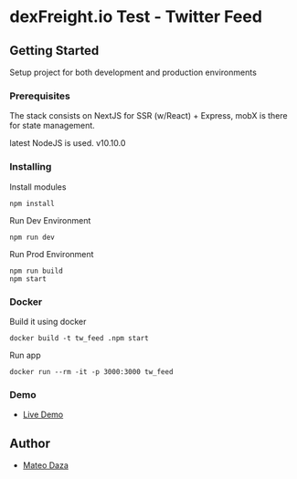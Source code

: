 # dexFreight.io Test - Twitter Feed

## Getting Started

Setup project for both development and production environments

### Prerequisites

The stack consists on NextJS for SSR (w/React) + Express, mobX is there for state management.

latest NodeJS is used. v10.10.0


### Installing

Install modules

```
npm install 
```

Run Dev Environment
```
npm run dev
```

Run Prod Environment
```
npm run build
npm start
```

### Docker

Build it using docker
```
docker build -t tw_feed .npm start
```
Run app
```
docker run --rm -it -p 3000:3000 tw_feed
```

### Demo
* [Live Demo](http://dexfreight-twfeed.herokuapp.com)

## Author

* [Mateo Daza](https://github.com/mateodaza)
